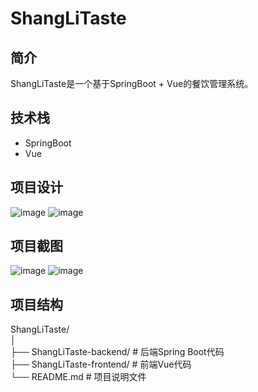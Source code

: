 # ShangLiTaste

## 简介
ShangLiTaste是一个基于SpringBoot + Vue的餐饮管理系统。

## 技术栈
- SpringBoot
- Vue

## 项目设计
![image](https://github.com/user-attachments/assets/c20248ac-3ad3-44b2-9efa-c94c72a71c9c)
![image](https://github.com/user-attachments/assets/f001a7c9-b57e-4970-a621-e808722c9f46)


## 项目截图
![image](https://github.com/user-attachments/assets/0d377963-e0c8-4a42-be3d-f191a945ec51)
![image](https://github.com/user-attachments/assets/7c063f42-b500-4f36-8253-ff7d32ca12c5)


## 项目结构
ShangLiTaste/  
│  
├── ShangLiTaste-backend/          # 后端Spring Boot代码  
├── ShangLiTaste-frontend/         # 前端Vue代码  
└── README.md         # 项目说明文件  

